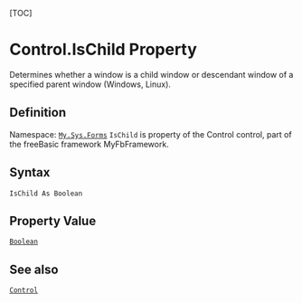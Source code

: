 [TOC]
# Control.IsChild Property
Determines whether a window is a child window or descendant window of a specified parent window (Windows, Linux).
## Definition
Namespace: [`My.Sys.Forms`](My.Sys.Forms.md)
`IsChild` is property of the Control control, part of the freeBasic framework MyFbFramework.
## Syntax
```freeBasic
IsChild As Boolean
```
## Property Value
[`Boolean`]("https://www.freebasic.net/wiki/KeyPgBoolean")
## See also
[`Control`](Control.md)
